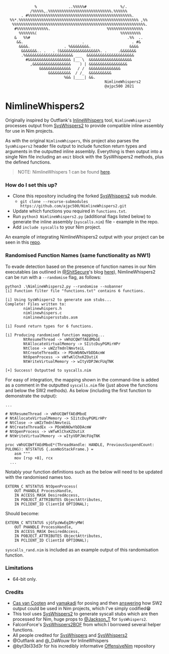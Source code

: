 ```
             %              ..%%%%%#               %/.                  
           /%%%%%,.%%%%%%%%%%%%%%%%%%%%%%%%%%%%.%%%%%%                  
       . #%%%%%%%%%%%%%%%%%%%%%%%%%%%%%%%%%%%%%%%%%%%%%%.               
  %%*.%%%%%%%%%%%%%%%%%%%%%%%%%%%%%%%%%%%%%%%%%%%%%%%%%%%%% ,%%         
   %%%%%%%%%%%%%%%%%%%%%%%%%%%%%%%%%%%%%%%%%%%%%%%%%%%%%%%%%%%.         
    #%%%%%%%%%%%%%%.                         %%%%%%%%%%%%%%%%           
      %%%%%%%(                                     %%%%%%%%%            
    &   %%#                                           .%%  ..           
     &&.                          .                     . #&            
      &&&&.               . %&&&&&&&&.                 &&&&             
       &&&&&&&.. .   . (&&&&&&&&&&&&&&&&&%. .     .&&&&&&&              
       .%&&&&&&&&&&&&&&&&&&&&& ___  &&&&&&&&&&&&&&&&&&&&& 
         #&&&&&&&&&&&&&&&&&&& |__ \  &&&&&&&&&&&&&&&&&&&
           ,&&&&&&&&&&&&&&&&&    ) | &&&&&&&&&&&&&&&&&
               &&&&&&&&&&&&&&   / /  &&&&&&&&&&&&&&
                   &&&&&&&&&&  / /_  &&&&&&&&&&
                          %&& |____| &&.                                  
                                            NimlineWhispers2
                                            @ajpc500 2021
```

# NimlineWhispers2 #

Originally inspired by Outflank's [InlineWhispers](https://github.com/outflanknl/InlineWhispers) tool, `NimlineWhispers2` processes output from [SysWhispers2](https://github.com/jthuraisamy/SysWhispers2) to provide compatible inline assembly for use in Nim projects.

As with the original `NimlineWhispers`, this project also parses the `SysWhispers2` header file output to include function return types and arguments in the outputted inline assembly. Everything is then output into a single Nim file including an `emit` block with the SysWhispers2 methods, plus the defined functions. 

> NOTE: NimlineWhispers 1 can be found [here](https://github.com/ajpc500/NimlineWhispers).

### How do I set this up? ###

 * Clone this repository including the forked [SysWhispers2](https://github.com/ajpc500/SysWhispers2) sub module.
    * `git clone --recurse-submodules https://github.com/ajpc500/NimlineWhispers2.git `
 * Update which functions you required in `functions.txt`.
 * Run `python3 NimlineWhispers2.py` (additional flags listed below) to generate the inline assembly (`syscalls.nim`) file - example in the repo.
 * Add `include syscalls` to your Nim project.

An example of integrating NimlineWhispers2 output with your project can be seen in this [repo](https://github.com/ajpc500/NimExamples/tree/main/src/SysWhispers2).

### Randomised Function Names (same functionality as NW1) ###

To evade detection based on the presence of function names in our Nim executables (as outlined in [@ShitSecure](https://twitter.com/ShitSecure)'s blog [here](https://s3cur3th1ssh1t.github.io/A-tale-of-EDR-bypass-methods/)), NimlineWhispers2 can be run with a `--randomise` flag, as follows:

```
python3 .\NimlineWhispers2.py --randomise --nobanner
[i] Function filter file "functions.txt" contains 6 functions.

[i] Using SysWhispers2 to generate asm stubs...
Complete! Files written to:
        nimlinewhispers.h
        nimlinewhispers.c
        nimlinewhispersstubs.asm

[i] Found return types for 6 functions.

[i] Producing randomised function mapping...
        NtResumeThread -> vWhUCQWffAEdMboE
        NtAllocateVirtualMemory -> SIitcDuyPGMirHPr
        NtClose -> uWZzTmdnlNmvteiL
        NtCreateThreadEx -> PDoWbNOwYbDDAcmW
        NtOpenProcess -> vWfwKlChxKZOutiX
        NtWriteVirtualMemory -> wItyVDPJWcFUqTNK

[+] Success! Outputted to syscalls.nim
```

For easy of integration, the mapping shown in the command-line is added as a comment in the outputted `syscalls.nim` file (just above the functions and below the SW2 methods). As below (including the first function to demonstrate the output):

```
...

# NtResumeThread -> vWhUCQWffAEdMboE
# NtAllocateVirtualMemory -> SIitcDuyPGMirHPr
# NtClose -> uWZzTmdnlNmvteiL
# NtCreateThreadEx -> PDoWbNOwYbDDAcmW
# NtOpenProcess -> vWfwKlChxKZOutiX
# NtWriteVirtualMemory -> wItyVDPJWcFUqTNK

proc vWhUCQWffAEdMboE*(ThreadHandle: HANDLE, PreviousSuspendCount: PULONG): NTSTATUS {.asmNoStackFrame.} =
    asm """
	mov [rsp +8], rcx 
  ...
```
Notably your function definitions such as the below will need to be updated with the randomised names too.

```
EXTERN_C NTSTATUS NtOpenProcess(
	OUT PHANDLE ProcessHandle,
	IN ACCESS_MASK DesiredAccess,
	IN POBJECT_ATTRIBUTES ObjectAttributes,
	IN PCLIENT_ID ClientId OPTIONAL);
```
Should become:

```
EXTERN_C NTSTATUS sjGfpzWwEqIMryMW(
	OUT PHANDLE ProcessHandle,
	IN ACCESS_MASK DesiredAccess,
	IN POBJECT_ATTRIBUTES ObjectAttributes,
	IN PCLIENT_ID ClientId OPTIONAL);
```

`syscalls_rand.nim` is included as an example output of this randomisation function.

### Limitations ###

 * 64-bit only.

### Credits ###

 * [Cas van Cooten](https://twitter.com/chvancooten) and [yamakadi](https://github.com/yamakadi) for posing and then [answering](https://gist.github.com/chvancooten/083dbdfd4a10261ee8dfecb4caf07e6c#gistcomment-3989360) how SW2 output could be used in Nim projects, which I've simply codified😁
 * This tool uses [SysWhispers2](https://github.com/jthuraisamy/SysWhispers2) to generate syscall stubs which are then processed for Nim, huge props to [@Jackson_T](https://twitter.com/Jackson_T) for `SysWhispers2`.
 * FalconForce's [SysWhispers2BOF](https://github.com/FalconForceTeam/SysWhispers2BOF) from which I borrowed several helper functions.
 * All people credited for [SysWhispers](https://github.com/jthuraisamy/SysWhispers#credits) and [SysWhispers2](https://github.com/jthuraisamy/SysWhispers2#credits)
 * @Outflank and @\_DaWouw for InlineWhispers
 * @byt3bl33d3r for his incredibly informative [OffensiveNim](https://github.com/byt3bl33d3r/OffensiveNim/) repository

